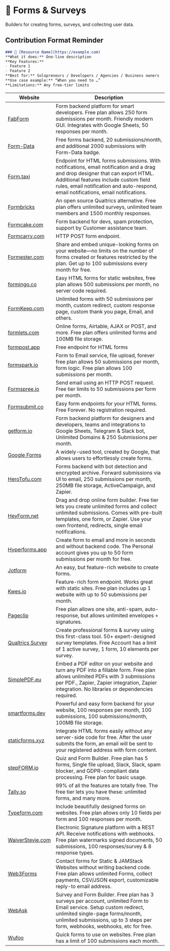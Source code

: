 # 📝 Forms & Surveys

Builders for creating forms, surveys, and collecting user data.

## Contribution Format Reminder
```markdown
### 🔧 [Resource Name](https://example.com)
**What it does:** One-line description  
**Key Features:**  
- Feature 1  
- Feature 2  
**Best for:** Solopreneurs / Developers / Agencies / Business owners  
**Use case example:** “When you need to …”  
**Limitations:** Any free-tier limits
```

| Website | Description |
|--------------------------------------|------------------------------------------------------------------------------------------------------------------------------------------------------------------------------------------------------------------------------------------------------------------------|
| [FabForm](https://fabform.io/) | Form backend platform for smart developers. Free plan allows 250 form submissions per month. Friendly modern GUI. Integrates with Google Sheets, 50 responses per month. |
| [Form-Data](https://form-data.com/) | Free forms backend, 20 submissions/month, and additional 2000 submissions with Form-Data badge. |
| [Form.taxi](https://form.taxi/) | Endpoint for HTML forms submissions. With notifications, email notification and a drag and drop designer that can export HTML. Additional features include custom field rules, email notification and auto-respond, email notifications, email notifications. |
| [Formbricks](https://formbricks.com/) | An open source Qualtrics alternative. Free plan offers unlimited surveys, unlimited team members and 1500 monthly responses. |
| [Formcake.com](https://formcake.com/) | Form backend for devs, spam protection, support by Customer assistance team. |
| [Formcarry.com](https://formcarry.com/) | HTTP POST form endpoint. |
| [Formester.com](https://www.formester.com/) | Share and embed unique-looking forms on your website—no limits on the number of forms created or features restricted by the plan. Get up to 100 submissions every month for free. |
| [formingo.co](https://formingo.co/) | Easy HTML forms for static websites, free plan allows 500 submissions per month, no server code required. |
| [FormKeep.com](https://formkeep.com/) | Unlimited forms with 50 submissions per month, custom redirect, custom response page, custom thank you page, Email, and others. |
| [formlets.com](https://formlets.com/) | Online forms, Airtable, AJAX or POST, and more. Free plan offers unlimited forms and 100MB file storage. |
| [formpost.app](https://formpost.app/) | Free endpoint for HTML forms |
| [formspark.io](https://formspark.io/) | Form to Email service, file upload, forever free plan allows 50 submissions per month, form logic. Free plan allows 100 submissions per month. |
| [Formspree.io](https://formspree.io/) | Send email using an HTTP POST request. Free tier limits to 50 submissions per form per month. |
| [Formsubmit.co](https://formsubmit.co/) | Easy form endpoints for your HTML forms. Free Forever. No registration required. |
| [getform.io](https://getform.io/) | Form backend platform for designers and developers, teams and integrations to Google Sheets, Telegram & Slack bot, Unlimited Domains & 250 Submissions per month. |
| [Google Forms](https://www.google.com/forms/about/) | A widely-used tool, created by Google, that allows users to effortlessly create forms. |
| [HeroTofu.com](https://herotofu.com/) | Forms backend with bot detection and encrypted archive. Forward submissions via UI to email, 250 submissions per month, 250MB file storage, ActiveCampaign, and Zapier. |
| [HeyForm.net](https://heyform.net/) | Drag and drop online form builder. Free tier lets you create unlimited forms and collect unlimited submissions. Comes with pre-built templates, one form, or Zapier. Use your own frontend, redirects, single email notifications. |
| [Hyperforms.app](https://hyperforms.app/) | Create form to email and more in seconds and without backend code. The Personal account gives you up to 50 form submissions per month for free. |
| [Jotform](https://www.jotform.com/) | An easy, but feature-rich website to create forms. |
| [Kwes.io](https://kwes.io/) | Feature-rich form endpoint. Works great with static sites. Free plan includes up 1 website with up to 50 submissions per month. |
| [Pageclip](https://pageclip.co/) | Free plan allows one site, anti-spam, auto-response, but allows unlimited envelopes + signatures. |
| [Qualtrics Survey](https://www.qualtrics.com/) | Create professional forms & survey using this first-class tool. 50+ expert-designed survey templates. Free Account has a limit of 1 active survey, 1 form, 10 elements per survey. |
| [SimplePDF.eu](https://simplepdf.eu/form-filler) | Embed a PDF editor on your website and turn any PDF into a fillable form. Free plan allows unlimited PDFs with 3 submissions per PDF., Zapier, Zapier integration, Zapier integration. No libraries or dependencies required. |
| [smartforms.dev](https://smartforms.dev/) | Powerful and easy form backend for your website, 100 responses per month, 100 submissions, 100 submissions/month, 100MB file storage. |
| [staticforms.xyz](https://staticforms.xyz/) | Integrate HTML forms easily without any server-side code for free. After the user submits the form, an email will be sent to your registered address with form content. |
| [stepFORM.io](https://stepform.io/) | Quiz and Form Builder. Free plan has 5 forms, Single file upload, Slack, Slack, spam blocker, and GDPR-compliant data processing. Free plan for basic usage. |
| [Tally.so](https://tally.so/) | 99% of all the features are totally free. The free tier lets you have these: unlimited forms, and many more. |
| [Typeform.com](https://www.typeform.com/) | Include beautifully designed forms on websites. Free plan allows only 10 fields per form and 100 responses per month. |
| [WaiverStevie.com](https://www.waiverstevie.com/) | Electronic Signature platform with a REST API. Receive notifications with webhooks. Free plan watermarks signed documents, 50 submissions, 100 responses/survey & 8 response types. |
| [Web3Forms](https://web3forms.com/) | Contact forms for Static & JAMStack Websites without writing backend code. Free plan allows unlimited Forms, collect payments, CSV/JSON export, customizable reply-to email address. |
| [WebAsk](https://webask.io/) | Survey and Form Builder. Free plan has 3 surveys per account, unlimited Form to Email service. Setup custom redirect, unlimited single-page forms/month, unlimited submissions, up to 3 steps per form, webhooks, webhooks, etc for free. |
| [Wufoo](https://www.wufoo.com/) | Quick forms to use on websites. Free plan has a limit of 100 submissions each month. |